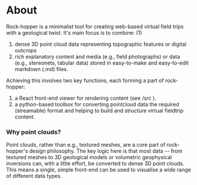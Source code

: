 # About

Rock-hopper is a minimalist tool for creating web-based virtual field trips with a geological twist. It's main focus is to combine: (1) 

1. dense 3D point cloud data representing topographic features or digital outcrops 
2. rich explanatory content and media (e.g., field photographs) or data (e.g., stereonets, tabular data) stored in easy-to-make and easy-to-edit markdown (.md) files. 

Achieving this involves two key functions, each forming a part of rock-hopper: 

1. a React front-end viewer for rendering content (see /src ).
2. a python-based toolbox for converting pointcloud data the required (streamable) format and helping to build and structure virtual fieldtrip content.

### Why point clouds?

Point clouds, rather than e.g., textured meshes, are a core part of rock-hopper's design philosophy. The key logic here is that most data -- from textured meshes to 3D geological models or volumetric geophysical inversions can, with a little effort, be converted to dense 3D point clouds. This means a single, simple front-end can be used to visualise a wide range of different data types. 

